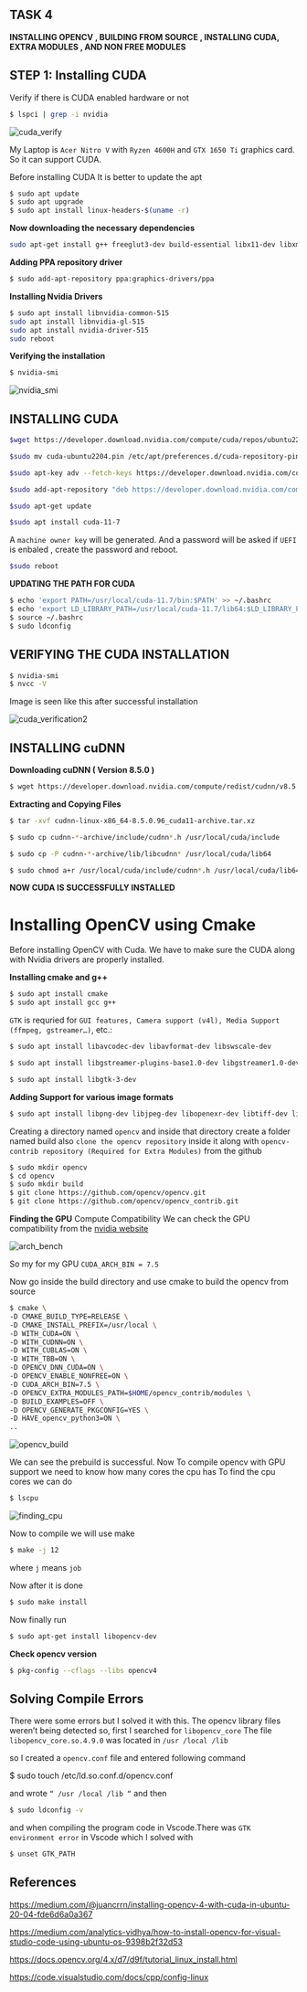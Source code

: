 ## TASK 4 

**INSTALLING OPENCV , BUILDING FROM SOURCE , INSTALLING CUDA, EXTRA MODULES , AND NON FREE MODULES**

## STEP 1: Installing CUDA
Verify if there is CUDA enabled hardware or not
```bash
$ lspci | grep -i nvidia
```
![cuda_verify](img/find_gpu.png)

My Laptop is `Acer Nitro V` with `Ryzen 4600H` and `GTX 1650 Ti` graphics card. So it can support CUDA.

Before installing CUDA
It is better to update the apt
```bash
$ sudo apt update
$ sudo apt upgrade
$ sudo apt install linux-headers-$(uname -r)
```

**Now downloading the necessary dependencies**
```bash
sudo apt-get install g++ freeglut3-dev build-essential libx11-dev libxmu-dev libxi-dev libglu1-mesa libglu1-mesa-dev
```


**Adding PPA repository driver**
```bash
$ sudo add-apt-repository ppa:graphics-drivers/ppa
```

**Installing Nvidia Drivers**
```bash
$ sudo apt install libnvidia-common-515
sudo apt install libnvidia-gl-515
sudo apt install nvidia-driver-515
sudo reboot
```

**Verifying the installation**
```bash
$ nvidia-smi
```
![nvidia_smi](img/nvidia_smi.png)


## INSTALLING CUDA
```bash
$wget https://developer.download.nvidia.com/compute/cuda/repos/ubuntu2204/x86_64/cuda-ubuntu2204.pin

$sudo mv cuda-ubuntu2204.pin /etc/apt/preferences.d/cuda-repository-pin-600

$sudo apt-key adv --fetch-keys https://developer.download.nvidia.com/compute/cuda/repos/ubuntu2204/x86_64/3bf863cc.pub

$sudo add-apt-repository "deb https://developer.download.nvidia.com/compute/cuda/repos/ubuntu2204/x86_64/ /"

$sudo apt-get update

$sudo apt install cuda-11-7 
```


A `machine owner key` will be generated. And a password will be asked if `UEFI` is enbaled , create the password and reboot.

```bash
$sudo reboot
```

**UPDATING THE PATH FOR CUDA**
```bash
$ echo 'export PATH=/usr/local/cuda-11.7/bin:$PATH' >> ~/.bashrc
$ echo 'export LD_LIBRARY_PATH=/usr/local/cuda-11.7/lib64:$LD_LIBRARY_PATH' >> ~/.bashrc
$ source ~/.bashrc
$ sudo ldconfig
```


## VERIFYING THE CUDA INSTALLATION
```bash
$ nvidia-smi
$ nvcc -V
```
Image is seen like this after successful installation

![cuda_verification2](img/verifying_cuda.png)

 ## INSTALLING cuDNN

**Downloading cuDNN ( Version 8.5.0 )**

```bash
$ wget https://developer.download.nvidia.com/compute/redist/cudnn/v8.5.0/local_installers/11.7/cudnn-linux-x86_64-8.5.0.96_cuda11-archive.tar.xz
```

**Extracting and Copying Files**

```bash
$ tar -xvf cudnn-linux-x86_64-8.5.0.96_cuda11-archive.tar.xz

$ sudo cp cudnn-*-archive/include/cudnn*.h /usr/local/cuda/include 

$ sudo cp -P cudnn-*-archive/lib/libcudnn* /usr/local/cuda/lib64 

$ sudo chmod a+r /usr/local/cuda/include/cudnn*.h /usr/local/cuda/lib64/libcudnn*
```

**NOW CUDA IS SUCCESSFULLY INSTALLED**

# Installing OpenCV using Cmake 

Before installing OpenCV with Cuda. We have to make sure the CUDA along with Nvidia drivers are properly installed.

**Installing cmake and g++**
```bash
$ sudo apt install cmake
$ sudo apt install gcc g++
```

`GTK` is requried for `GUI features, Camera support (v4l), Media Support (ffmpeg, gstreamer…)`, etc.:

```bash
$ sudo apt install libavcodec-dev libavformat-dev libswscale-dev

$ sudo apt install libgstreamer-plugins-base1.0-dev libgstreamer1.0-dev

$ sudo apt install libgtk-3-dev
```

**Adding Support for various image formats**

```bash
$ sudo apt install libpng-dev libjpeg-dev libopenexr-dev libtiff-dev libwebp-dev
```

Creating a directory named `opencv` and inside that directory create a folder named build
also `clone the opencv repository` inside it
along with `opencv-contrib repository (Required for Extra Modules)`  from the github

```bash
$ sudo mkdir opencv
$ cd opencv
$ sudo mkdir build
$ git clone https://github.com/opencv/opencv.git
$ git clone https://github.com/opencv/opencv_contrib.git
```


**Finding the GPU**  Compute Compatibility
We can check the GPU compatibility from the [nvidia website](https://developer.nvidia.com/cuda-gpus)

![arch_bench](img/git_archbin.png)

So my for my GPU
`CUDA_ARCH_BIN = 7.5`

Now go inside the build directory and use cmake to build the opencv from source
```bash
$ cmake \
-D CMAKE_BUILD_TYPE=RELEASE \
-D CMAKE_INSTALL_PREFIX=/usr/local \
-D WITH_CUDA=ON \
-D WITH_CUDNN=ON \
-D WITH_CUBLAS=ON \
-D WITH_TBB=ON \
-D OPENCV_DNN_CUDA=ON \
-D OPENCV_ENABLE_NONFREE=ON \
-D CUDA_ARCH_BIN=7.5 \
-D OPENCV_EXTRA_MODULES_PATH=$HOME/opencv_contrib/modules \
-D BUILD_EXAMPLES=OFF \
-D OPENCV_GENERATE_PKGCONFIG=YES \
-D HAVE_opencv_python3=ON \
..
```
![opencv_build](img/opencv_build.png)


We can see the prebuild is successful.
Now To compile opencv with GPU support we need to know how many cores the cpu has
To find the cpu cores we can do
```bash
$ lscpu
```
![finding_cpu](img/find_cpu.png)

Now to compile we will use make
```bash
$ make -j 12
```
where `j` means `job`

Now after it is done

```bash
$ sudo make install
```


Now finally run
```bash
$ sudo apt-get install libopencv-dev
```
**Check opencv version**
```bash
$ pkg-config --cflags --libs opencv4
```

## **Solving Compile Errors**

There were some errors but I solved it with this.
The opencv library files weren’t being detected so, first I searched for `libopencv_core`
The file `libopencv_core.so.4.9.0` was located in `/usr /local /lib`

so I created a `opencv.conf` file and entered following command

$ sudo touch /etc/ld.so.conf.d/opencv.conf 

and wrote `“ /usr /local /lib “`
and then 
```bash
$ sudo ldconfig -v
```

and when compiling the program code in Vscode.There was `GTK environment error` in Vscode which I solved with
```bash
$ unset GTK_PATH
```
 
## References

https://medium.com/@juancrrn/installing-opencv-4-with-cuda-in-ubuntu-20-04-fde6d6a0a367

https://medium.com/analytics-vidhya/how-to-install-opencv-for-visual-studio-code-using-ubuntu-os-9398b2f32d53

https://docs.opencv.org/4.x/d7/d9f/tutorial_linux_install.html

https://code.visualstudio.com/docs/cpp/config-linux













